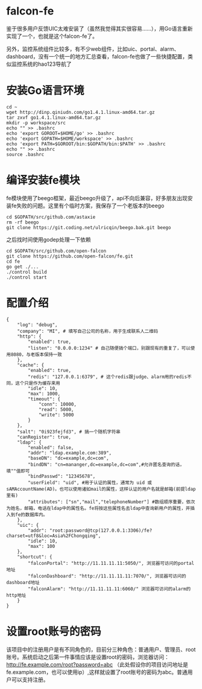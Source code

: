 falcon-fe
===

鉴于很多用户反馈UIC太难安装了（虽然我觉得其实很容易……），用Go语言重新实现了一个，也就是这个falcon-fe了。

另外，监控系统组件比较多，有不少web组件，比如uic、portal、alarm、dashboard，没有一个统一的地方汇总查看，falcon-fe也做了一些快捷配置，类似监控系统的hao123导航了

# 安装Go语言环境

```
cd ~
wget http://dinp.qiniudn.com/go1.4.1.linux-amd64.tar.gz
tar zxvf go1.4.1.linux-amd64.tar.gz
mkdir -p workspace/src
echo "" >> .bashrc
echo 'export GOROOT=$HOME/go' >> .bashrc
echo 'export GOPATH=$HOME/workspace' >> .bashrc
echo 'export PATH=$GOROOT/bin:$GOPATH/bin:$PATH' >> .bashrc
echo "" >> .bashrc
source .bashrc
```

# 编译安装fe模块

fe模块使用了beego框架，最近beego升级了，api不向后兼容，好多朋友出现安装fe失败的问题。这里有个临时方案，我保存了一个老版本的beego

```
cd $GOPATH/src/github.com/astaxie
rm -rf beego
git clone https://git.coding.net/ulricqin/beego.bak.git beego
```

之后找时间使用godep处理一下依赖

```
cd $GOPATH/src/github.com/open-falcon
git clone https://github.com/open-falcon/fe.git
cd fe
go get ./...
./control build
./control start
```

# 配置介绍

```
{
    "log": "debug",
    "company": "MI", # 填写自己公司的名称，用于生成联系人二维码
    "http": {
        "enabled": true,
        "listen": "0.0.0.0:1234" # 自己随便搞个端口，别跟现有的重复了，可以使用8080，与老版本保持一致
    },
    "cache": {
        "enabled": true,
        "redis": "127.0.0.1:6379", # 这个redis跟judge、alarm用的redis不同，这个只是作为缓存来用
        "idle": 10,
        "max": 1000,
        "timeout": {
            "conn": 10000,
            "read": 5000,
            "write": 5000
        }
    },
    "salt": "0i923fejfd3", # 搞一个随机字符串
    "canRegister": true,
    "ldap": {
        "enabled": false,
        "addr": "ldap.example.com:389",
        "baseDN": "dc=example,dc=com",
        "bindDN": "cn=mananger,dc=example,dc=com",#允许匿名查询的话，填""值即可
        "bindPasswd": "12345678",
        "userField": "uid", #用于认证的属性，通常为 uid 或 sAMAccountName(AD)。也可以使用诸如mail的属性，这样认证的用户名就是邮箱(前提ldap里有)
        "attributes": ["sn","mail","telephoneNumber"] #数组顺序重要，依次为姓名，邮箱，电话在ldap中的属性名。fe将按这些属性名去ldap中查询新用户的属性，并插入到fe的数据库内。
    },
    "uic": {
        "addr": "root:password@tcp(127.0.0.1:3306)/fe?charset=utf8&loc=Asia%2FChongqing",
        "idle": 10,
        "max": 100
    },
    "shortcut": {
        "falconPortal": "http://11.11.11.11:5050/", 浏览器可访问的portal地址
        "falconDashboard": "http://11.11.11.11:7070/", 浏览器可访问的dashboard地址
        "falconAlarm": "http://11.11.11.11:6060/" 浏览器可访问的alarm的http地址
    }
}
```

# 设置root账号的密码

该项目中的注册用户是有不同角色的，目前分三种角色：普通用户、管理员、root账号。系统启动之后第一件事情应该是设置root的密码，浏览器访问：http://fe.example.com/root?password=abc （此处假设你的项目访问地址是fe.example.com，也可以使用ip）,这样就设置了root账号的密码为abc。普通用户可以支持注册。
